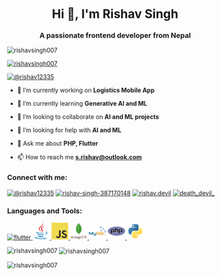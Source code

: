 <h1 align="center">Hi 👋, I'm Rishav Singh</h1>
<h3 align="center">A passionate frontend developer from Nepal</h3>

<p align="left"> <img src="https://komarev.com/ghpvc/?username=rishavsingh007&label=Profile%20views&color=0e75b6&style=flat" alt="rishavsingh007" /> </p>

<p align="left"> <a href="https://github.com/ryo-ma/github-profile-trophy"><img src="https://github-profile-trophy.vercel.app/?username=rishavsingh007" alt="rishavsingh007" /></a> </p>

<p align="left"> <a href="https://twitter.com/@rishav12335" target="blank"><img src="https://img.shields.io/twitter/follow/@rishav12335?logo=twitter&style=for-the-badge" alt="@rishav12335" /></a> </p>

- 🔭 I’m currently working on **Logistics Mobile App**

- 🌱 I’m currently learning **Generative AI and ML**

- 👯 I’m looking to collaborate on **AI and ML projects**

- 🤝 I’m looking for help with **AI and ML**

- 💬 Ask me about **PHP, Flutter**

- 📫 How to reach me **s.rishav@outlook.com**

<h3 align="left">Connect with me:</h3>
<p align="left">
<a href="https://twitter.com/@rishav12335" target="blank"><img align="center" src="https://raw.githubusercontent.com/rahuldkjain/github-profile-readme-generator/master/src/images/icons/Social/twitter.svg" alt="@rishav12335" height="30" width="40" /></a>
<a href="https://linkedin.com/in/rishav-singh-387170148" target="blank"><img align="center" src="https://raw.githubusercontent.com/rahuldkjain/github-profile-readme-generator/master/src/images/icons/Social/linked-in-alt.svg" alt="rishav-singh-387170148" height="30" width="40" /></a>
<a href="https://fb.com/rishav.devil" target="blank"><img align="center" src="https://raw.githubusercontent.com/rahuldkjain/github-profile-readme-generator/master/src/images/icons/Social/facebook.svg" alt="rishav.devil" height="30" width="40" /></a>
<a href="https://discord.gg/death_devil_" target="blank"><img align="center" src="https://raw.githubusercontent.com/rahuldkjain/github-profile-readme-generator/master/src/images/icons/Social/discord.svg" alt="death_devil_" height="30" width="40" /></a>
</p>

<h3 align="left">Languages and Tools:</h3>
<p align="left"> <a href="https://flutter.dev" target="_blank" rel="noreferrer"> <img src="https://www.vectorlogo.zone/logos/flutterio/flutterio-icon.svg" alt="flutter" width="40" height="40"/> </a> <a href="https://www.java.com" target="_blank" rel="noreferrer"> <img src="https://raw.githubusercontent.com/devicons/devicon/master/icons/java/java-original.svg" alt="java" width="40" height="40"/> </a> <a href="https://developer.mozilla.org/en-US/docs/Web/JavaScript" target="_blank" rel="noreferrer"> <img src="https://raw.githubusercontent.com/devicons/devicon/master/icons/javascript/javascript-original.svg" alt="javascript" width="40" height="40"/> </a> <a href="https://www.mongodb.com/" target="_blank" rel="noreferrer"> <img src="https://raw.githubusercontent.com/devicons/devicon/master/icons/mongodb/mongodb-original-wordmark.svg" alt="mongodb" width="40" height="40"/> </a> <a href="https://www.mysql.com/" target="_blank" rel="noreferrer"> <img src="https://raw.githubusercontent.com/devicons/devicon/master/icons/mysql/mysql-original-wordmark.svg" alt="mysql" width="40" height="40"/> </a> <a href="https://www.php.net" target="_blank" rel="noreferrer"> <img src="https://raw.githubusercontent.com/devicons/devicon/master/icons/php/php-original.svg" alt="php" width="40" height="40"/> </a> <a href="https://www.python.org" target="_blank" rel="noreferrer"> <img src="https://raw.githubusercontent.com/devicons/devicon/master/icons/python/python-original.svg" alt="python" width="40" height="40"/> </a> </p>

<p><img align="left" src="https://github-readme-stats.vercel.app/api/top-langs?username=rishavsingh007&show_icons=true&locale=en&layout=compact" alt="rishavsingh007" /></p>

<p>&nbsp;<img align="center" src="https://github-readme-stats.vercel.app/api?username=rishavsingh007&show_icons=true&locale=en" alt="rishavsingh007" /></p>

<p><img align="center" src="https://github-readme-streak-stats.herokuapp.com/?user=rishavsingh007&" alt="rishavsingh007" /></p>
